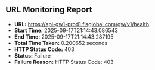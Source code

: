 ## URL Monitoring Report

- **URL:** https://api-gw1-prod1.fisglobal.com/gw/v1/health
- **Start Time:** 2025-09-17T21:14:43.086543
- **End Time:** 2025-09-17T21:14:43.287195
- **Total Time Taken:** 0.200652 seconds
- **HTTP Status Code:** 403
- **Status:** Failure
- **Failure Reason:** HTTP Status Code: 403
